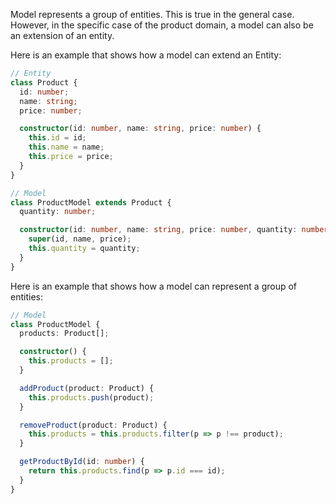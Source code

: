 Model represents a group of entities. This is true in the general case. However, in the specific case of the product domain, a model can also be an extension of an entity.

Here is an example that shows how a model can extend an Entity:

```TypeScript
// Entity
class Product {
  id: number;
  name: string;
  price: number;

  constructor(id: number, name: string, price: number) {
    this.id = id;
    this.name = name;
    this.price = price;
  }
}

// Model
class ProductModel extends Product {
  quantity: number;

  constructor(id: number, name: string, price: number, quantity: number) {
    super(id, name, price);
    this.quantity = quantity;
  }
}
```

Here is an example that shows how a model can represent a group of entities:

```TypeScript
// Model
class ProductModel {
  products: Product[];

  constructor() {
    this.products = [];
  }

  addProduct(product: Product) {
    this.products.push(product);
  }

  removeProduct(product: Product) {
    this.products = this.products.filter(p => p !== product);
  }

  getProductById(id: number) {
    return this.products.find(p => p.id === id);
  }
}
```
